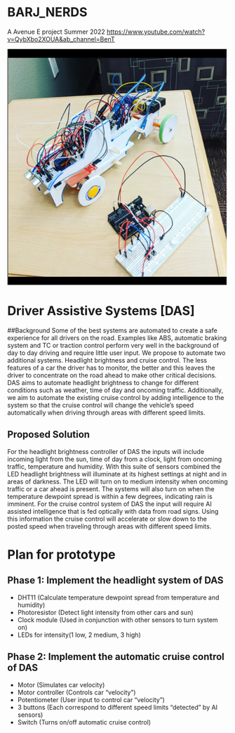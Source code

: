 # BARJ_NERDS
A Avenue E project
Summer 2022
https://www.youtube.com/watch?v=QybXbo2XOUA&ab_channel=BenT

![Alt text](bessiasdf.PNG "Title")

# Driver Assistive Systems [DAS]

##Background
Some of the best systems are automated to create a safe experience for all drivers on
the road. Examples like ABS, automatic braking system and TC or traction control perform very
well in the background of day to day driving and require little user input. We propose to
automate two additional systems. Headlight brightness and cruise control. The less features of a
car the driver has to monitor, the better and this leaves the driver to concentrate on the road
ahead to make other critical decisions. DAS aims to automate headlight brightness to change
for different conditions such as weather, time of day and oncoming traffic. Additionally, we aim to
automate the existing cruise control by adding intelligence to the system so that the cruise
control will change the vehicle’s speed automatically when driving through areas with different
speed limits.

## Proposed Solution

For the headlight brightness controller of DAS the inputs will include incoming light from
the sun, time of day from a clock, light from oncoming traffic, temperature and humidity. With
this suite of sensors combined the LED headlight brightness will illuminate at its highest settings
at night and in areas of darkness. The LED will turn on to medium intensity when oncoming
traffic or a car ahead is present. The systems will also turn on when the temperature dewpoint
spread is within a few degrees, indicating rain is imminent.
For the cruise control system of DAS the input will require AI assisted intelligence that is
fed optically with data from road signs. Using this information the cruise control will accelerate or
slow down to the posted speed when traveling through areas with different speed limits.

# Plan for prototype
## Phase 1: Implement the headlight system of DAS
- DHT11 (Calculate temperature dewpoint spread from temperature and humidity)
- Photoresistor (Detect light intensity from other cars and sun)
- Clock module (Used in conjunction with other sensors to turn system on)
- LEDs for intensity(1 low, 2 medium, 3 high)
## Phase 2: Implement the automatic cruise control of DAS
- Motor (Simulates car velocity)
- Motor controller (Controls car “velocity”)
- Potentiometer (User input to control car “velocity”)
- 3 buttons (Each correspond to different speed limits “detected” by AI sensors)
- Switch (Turns on/off automatic cruise control)
